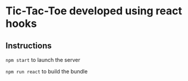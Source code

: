# Tic-Tac-Toe developed using react hooks

## Instructions

`npm start` to launch the server 

`npm run react` to build the bundle
